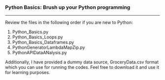### Python Basics: Brush up your Python programming
---
Review the files in the following order if you are new to Python: 
1. Python_Basics.py
1. Python_Basics_Loops.py
1. Python_Basics_Dataframes.py
1. PythonGeneratorLambdaMapZip.py
1. PythonAPIDataANalysis.py

Additionally, I have provided a dummy data source, GroceryData.csv format which you can use for running the codes. Feel free to download it and use it for learning purposes.
